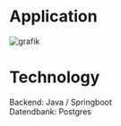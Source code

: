 # Application
![grafik](https://github.com/user-attachments/assets/5cd3a4e3-9cef-4678-b360-936396db7b63)
# Technology
Backend: Java / Springboot <br>
Datendbank: Postgres
